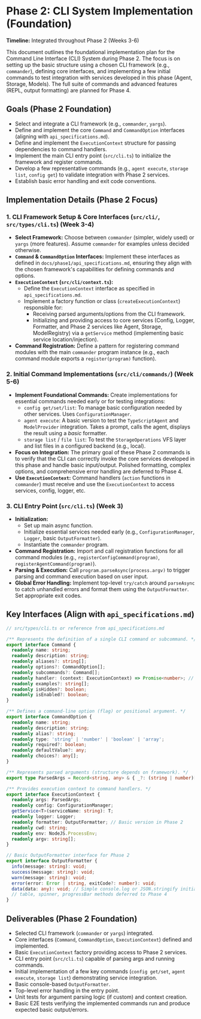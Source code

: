 # Phase 2: CLI System Implementation (Foundation)

**Timeline:** Integrated throughout Phase 2 (Weeks 3-6)

This document outlines the foundational implementation plan for the Command Line Interface (CLI) System during Phase 2. The focus is on setting up the basic structure using a chosen CLI framework (e.g., `commander`), defining core interfaces, and implementing a few initial commands to test integration with services developed in this phase (Agent, Storage, Models). The full suite of commands and advanced features (REPL, output formatting) are planned for Phase 4.

## Goals (Phase 2 Foundation)

-   Select and integrate a CLI framework (e.g., `commander`, `yargs`).
-   Define and implement the core `Command` and `CommandOption` interfaces (aligning with `api_specifications.md`).
-   Define and implement the `ExecutionContext` structure for passing dependencies to command handlers.
-   Implement the main CLI entry point (`src/cli.ts`) to initialize the framework and register commands.
-   Develop a few representative commands (e.g., `agent execute`, `storage list`, `config get`) to validate integration with Phase 2 services.
-   Establish basic error handling and exit code conventions.

## Implementation Details (Phase 2 Focus)

### 1. CLI Framework Setup & Core Interfaces (`src/cli/`, `src/types/cli.ts`) (Week 3-4)

-   **Select Framework:** Choose between `commander` (simpler, widely used) or `yargs` (more features). Assume `commander` for examples unless decided otherwise.
-   **`Command` & `CommandOption` Interfaces:** Implement these interfaces as defined in `docs/phase1/api_specifications.md`, ensuring they align with the chosen framework's capabilities for defining commands and options.
-   **`ExecutionContext` (`src/cli/context.ts`):**
    -   Define the `ExecutionContext` interface as specified in `api_specifications.md`.
    -   Implement a factory function or class (`createExecutionContext`) responsible for:
        -   Receiving parsed arguments/options from the CLI framework.
        -   Initializing and providing access to core services (Config, Logger, Formatter, and Phase 2 services like Agent, Storage, ModelRegistry) via a `getService` method (implementing basic service location/injection).
-   **Command Registration:** Define a pattern for registering command modules with the main `commander` program instance (e.g., each command module exports a `register(program)` function).

### 2. Initial Command Implementations (`src/cli/commands/`) (Week 5-6)

-   **Implement Foundational Commands:** Create implementations for essential commands needed early or for testing integrations:
    -   `config get/set/list`: To manage basic configuration needed by other services. Uses `ConfigurationManager`.
    -   `agent execute`: A basic version to test the `TypeScriptAgent` and `ModelProvider` integration. Takes a prompt, calls the agent, displays the result using a *basic* formatter.
    -   `storage list` / `file list`: To test the `StorageOperations` VFS layer and list files in a configured backend (e.g., local).
-   **Focus on Integration:** The primary goal of these Phase 2 commands is to verify that the CLI can correctly invoke the core services developed in this phase and handle basic input/output. Polished formatting, complex options, and comprehensive error handling are deferred to Phase 4.
-   **Use `ExecutionContext`:** Command handlers (`action` functions in `commander`) must receive and use the `ExecutionContext` to access services, config, logger, etc.

### 3. CLI Entry Point (`src/cli.ts`) (Week 3)

-   **Initialization:**
    -   Set up main async function.
    -   Initialize essential services needed early (e.g., `ConfigurationManager`, `Logger`, basic `OutputFormatter`).
    -   Instantiate the `commander` program.
-   **Command Registration:** Import and call registration functions for all command modules (e.g., `registerConfigCommand(program)`, `registerAgentCommand(program)`).
-   **Parsing & Execution:** Call `program.parseAsync(process.argv)` to trigger parsing and command execution based on user input.
-   **Global Error Handling:** Implement top-level `try/catch` around `parseAsync` to catch unhandled errors and format them using the `OutputFormatter`. Set appropriate exit codes.

## Key Interfaces (Align with `api_specifications.md`)

```typescript
// src/types/cli.ts or reference from api_specifications.md

/** Represents the definition of a single CLI command or subcommand. */
export interface Command {
  readonly name: string;
  readonly description: string;
  readonly aliases?: string[];
  readonly options?: CommandOption[];
  readonly subcommands?: Command[];
  readonly handler: (context: ExecutionContext) => Promise<number>; // Returns exit code
  readonly examples?: string[];
  readonly isHidden?: boolean;
  readonly isEnabled?: boolean;
}

/** Defines a command-line option (flag) or positional argument. */
export interface CommandOption {
  readonly name: string;
  readonly description: string;
  readonly alias?: string;
  readonly type: 'string' | 'number' | 'boolean' | 'array';
  readonly required?: boolean;
  readonly defaultValue?: any;
  readonly choices?: any[];
}

/** Represents parsed arguments (structure depends on framework). */
export type ParsedArgs = Record<string, any> & { _?: (string | number)[] };

/** Provides execution context to command handlers. */
export interface ExecutionContext {
  readonly args: ParsedArgs;
  readonly config: ConfigurationManager;
  getService<T>(serviceName: string): T;
  readonly logger: Logger;
  readonly formatter: OutputFormatter; // Basic version in Phase 2
  readonly cwd: string;
  readonly env: NodeJS.ProcessEnv;
  readonly argv: string[];
}

// Basic OutputFormatter interface for Phase 2
export interface OutputFormatter {
  info(message: string): void;
  success(message: string): void;
  warn(message: string): void;
  error(error: Error | string, exitCode?: number): void;
  data(data: any): void; // Simple console.log or JSON.stringify initially
  // table, spinner, progressBar methods deferred to Phase 4
}
```

## Deliverables (Phase 2 Foundation)

-   Selected CLI framework (`commander` or `yargs`) integrated.
-   Core interfaces (`Command`, `CommandOption`, `ExecutionContext`) defined and implemented.
-   Basic `ExecutionContext` factory providing access to Phase 2 services.
-   CLI entry point (`src/cli.ts`) capable of parsing args and running commands.
-   Initial implementation of a few key commands (`config get/set`, `agent execute`, `storage list`) demonstrating service integration.
-   Basic console-based `OutputFormatter`.
-   Top-level error handling in the entry point.
-   Unit tests for argument parsing logic (if custom) and context creation.
-   Basic E2E tests verifying the implemented commands run and produce expected basic output/errors.
